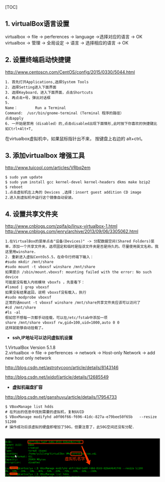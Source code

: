 [TOC]

## 1. virtualBox语言设置

virtualbox -> file -> perferences -> language ->选择对应的语言 -> OK     
virtualbox -> 管理 -> 全局设定 -> 语言 -> 选择相应的语言 -> OK     



## 2. 设置终端启动快捷键

http://www.centoscn.com/CentOS/config/2015/0330/5044.html
```
1. 首先打开Applications,选择System Tools
2. 选择Setting进入下面界面
3. 选择Keyboard，进入下面界面，点击Shortcuts
4. 再点击+号，弹出对话框
5. 
Name：        Run a Terminal
Command:  /usr/bin/gnome-terminal (Terminal 程序的路径）
点击apply
6. 一开始是禁用（disabled）的,点击disabled出现下面情形,此时按下你喜欢的快捷键比如Ctrl+Alt+T,
```
在virtualbox虚拟机中，如果鼠标指针出不来， 按键盘上右边的 alt+ctrl。

## 3. 添加virtualbox 增强工具

http://www.tuicool.com/articles/VRbq2em
```
$ sudo yum update
$ sudo yum install gcc kernel-devel kernel-headers dkms make bzip2 
$ reboot
1.点击虚拟机左上角的 Devices ,选择：insert guest addition CD image
2.进入到虚拟机中运行这个镜像自动安装。
```

## 4. 设置共享文件夹

http://www.cnblogs.com/zqifa/p/linux-virtualbox-1.html
http://www.cnblogs.com/jenry/archive/2013/09/06/3305062.html
```
1.在VirtualBox的菜单点击"设备(Devices)" -> 分配数据空间(Shared Folders)菜单，添加一个共享文件夹，选项固定和临时是指该文件夹是否是持久的。尽量使用英文名称。我这里用winshare.
2. 重新进入虚拟CentOs5.5，在命令行终端下输入：
#sudo mkdir /mnt/share
#sudo mount -t vboxsf winshare /mnt/share
如果提示 /sbin/mount.vboxsf: mounting failed with the error: No such device
可能是没有载入内核模块 vboxfs ，先查看下：
#lsmod | grep vboxsf
如果没有结果返回，说明 vboxsf没有载入，执行
#sudo modprobe vboxsf
正常的话mount -t vboxsf winshare /mnt/share共享文件夹应该可以访问了
#cd /mnt/share
#ls -al
假如您不想每一次都手动挂载，可以在/etc/fstab中添加一项
share /mnt/share vboxsf rw,gid=100,uid=1000,auto 0 0
这样就能够自动挂载了。
```

* **ssh,IP地址可以访问虚拟机设置**

1.VirtualBox Version 5.1.8      
2.virtualbox -> file -> perferences -> network -> Host-only Network -> add new host only network   


http://blog.csdn.net/astrotycoon/article/details/8143146     

http://blog.csdn.net/ixidof/article/details/12685549     

* **虚拟机磁盘扩容**   

http://blog.csdn.net/ganshuyu/article/details/17954733     
```
$ VBoxManage list hdds 
# 在列出的信息中找到需要的虚拟机，复制UUID
$ VBoxManage modifyhd a0f06f66-f696-41dc-827a-e79bee50f65b   --resize 51200
# 操作成功后该虚拟的硬盘即增加了50G，但要注意了，此50G空间还没有分配.


```

![](./img/009-linux.png)